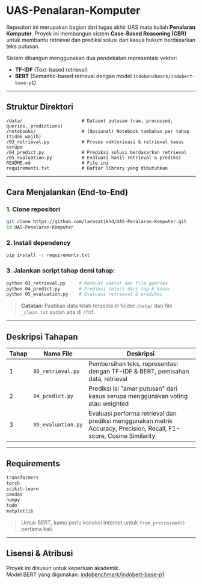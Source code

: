 # UAS-Penalaran-Komputer
Repositori ini merupakan bagian dari tugas akhir UAS mata kuliah **Penalaran Komputer**. Proyek ini membangun sistem **Case-Based Reasoning (CBR)** untuk membantu retrieval dan prediksi solusi dari kasus hukum berdasarkan teks putusan.

Sistem dibangun menggunakan dua pendekatan representasi vektor:  
- **TF-IDF** (Text-based retrieval)  
- **BERT** (Semantic-based retrieval dengan model `indobenchmark/indobert-base-p1`)

---

## Struktur Direktori

```
/data/                      # Dataset putusan (raw, processed, queries, predictions)
/notebooks/                 # (Opsional) Notebook tambahan per tahap (tidak wajib)
/03_retrieval.py            # Proses vektorisasi & retrieval kasus serupa
/04_predict.py              # Prediksi solusi berdasarkan retrieval
/05_evaluation.py           # Evaluasi hasil retrieval & prediksi
README.md                   # File ini
requirements.txt            # Daftar library yang dibutuhkan
```

---

## Cara Menjalankan (End-to-End)

### 1. Clone repositori
```bash
git clone https://github.com/larasatikhd/UAS-Penalaran-Komputer.git
cd UAS-Penalaran-Komputer
```

### 2. Install dependency
```bash
pip install -r requirements.txt
```

### 3. Jalankan script tahap demi tahap:
```bash
python 03_retrieval.py     # Membuat vektor dan file queries
python 04_predict.py       # Prediksi solusi dari top-k kasus
python 05_evaluation.py    # Evaluasi retrieval & prediksi
```

> **Catatan**: Pastikan data telah tersedia di folder `/data/` dan file `_clean.txt` sudah ada di `/TXT`.

---

## Deskripsi Tahapan

| Tahap | Nama File | Deskripsi |
|------|-----------|-----------|
| 1 | `03_retrieval.py` | Pembersihan teks, representasi dengan TF-IDF & BERT, pemisahan data, retrieval |
| 2 | `04_predict.py` | Prediksi isi "amar putusan" dari kasus serupa menggunakan voting atau weighted |
| 3 | `05_evaluation.py` | Evaluasi performa retrieval dan prediksi menggunakan metrik Accuracy, Precision, Recall, F1-score, Cosine Similarity |

---

## Requirements

```txt
transformers
torch
scikit-learn
pandas
numpy
tqdm
matplotlib
```

> Untuk BERT, kamu perlu koneksi internet untuk `from_pretrained()` pertama kali.

---

## Lisensi & Atribusi

Proyek ini disusun untuk keperluan akademik.  
Model BERT yang digunakan: [indobenchmark/indobert-base-p1](https://huggingface.co/indobenchmark/indobert-base-p1)
